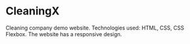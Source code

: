 # CleaningX
Cleaning company demo website. Technologies used: HTML, CSS, CSS Flexbox. The website has a responsive design.
